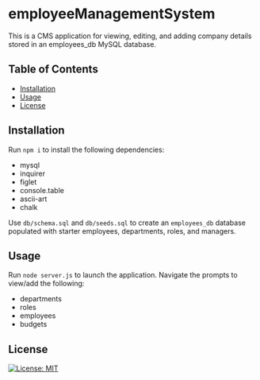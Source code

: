 # employeeManagementSystem

This is a CMS application for viewing, editing, and adding company details stored in an employees_db MySQL database. 

## Table of Contents
* [Installation](#installation)
* [Usage](#usage)
* [License](#license)


## Installation
Run `npm i` to install the following dependencies:
* mysql
* inquirer
* figlet
* console.table
* ascii-art
* chalk

Use `db/schema.sql` and `db/seeds.sql` to create an `employees_db` database populated with starter employees, departments, roles, and managers.

## Usage
Run `node server.js` to launch the application. Navigate the prompts to view/add the following: 
* departments
* roles
* employees
* budgets 

## License
[![License: MIT](https://img.shields.io/badge/License-MIT-yellow.svg)](https://opensource.org/licenses/MIT)

